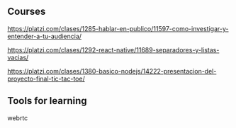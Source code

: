 ## Courses

https://platzi.com/clases/1285-hablar-en-publico/11597-como-investigar-y-entender-a-tu-audiencia/

https://platzi.com/clases/1292-react-native/11689-separadores-y-listas-vacias/

https://platzi.com/clases/1380-basico-nodejs/14222-presentacion-del-proyecto-final-tic-tac-toe/

## Tools for learning

webrtc

